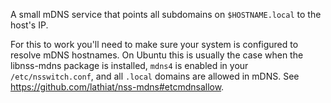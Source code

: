 
A small mDNS service that points all subdomains on `$HOSTNAME.local` to the host's IP.

For this to work you'll need to make sure your system is configured to resolve mDNS hostnames. On Ubuntu this is usually the case when the libnss-mdns package is installed, `mdns4` is enabled in your `/etc/nsswitch.conf`, and all `.local` domains are allowed in mDNS. See https://github.com/lathiat/nss-mdns#etcmdnsallow.

